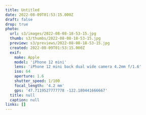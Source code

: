 ```yaml
---
title: Untitled
date: 2022-08-09T01:53:15.000Z
draft: false
drop: true
photo:
  url: s3/images/2022-08-08-18-53-15.jpg
  thumb: s3/thumbs/2022-08-08-18-53-15.jpg
  preview: s3/previews/2022-08-08-18-53-15.jpg
  created: 2022-08-09T01:53:15.000Z
  exif:
    make: Apple
    model: 'iPhone 12 mini'
    lens: 'iPhone 12 mini back dual wide camera 4.2mm f/1.6'
    iso: 64
    aperture: 1.6
    shutter_speed: 1/100
    focal_length: '4.2 mm'
    gps: '47.7119527777778 -122.180441666667'
  title: null
  caption: null
links: []
---
```

